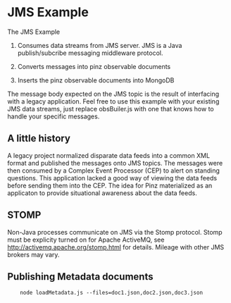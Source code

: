 JMS Example
====

The JMS Example 

1. Consumes data streams from JMS server. JMS is a Java publish/subcribe messaging middleware protocol.

2. Converts messages into pinz observable documents

3. Inserts the pinz observable documents into MongoDB

The message body expected on the JMS topic is the result of interfacing with a legacy application.
Feel free to use this example with your existing JMS data streams, just replace obsBuiler.js with one that knows how to handle your specific messages.

A little history
----------------
A legacy project normalized disparate data feeds into a common XML format and published the messages onto JMS topics.
The messages were then consumed by a Complex Event Processor (CEP) to alert on standing questions.
This application lacked a good way of viewing the data feeds before sending them into the CEP.
The idea for Pinz materialized as an applicaton to provide situational awareness about the data feeds.

STOMP
----------------
Non-Java processes communicate on JMS via the Stomp protocol. Stomp must be explicity turned on for Apache ActiveMQ, see http://activemq.apache.org/stomp.html for details. Mileage with other JMS brokers may vary.

Publishing Metadata documents
----------------
```
    node loadMetadata.js --files=doc1.json,doc2.json,doc3.json
```


